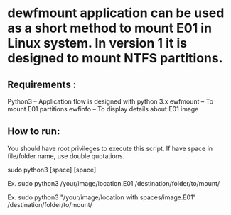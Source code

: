 # dewfmount application can be used as a short method to mount E01 in Linux system. In version 1 it is designed to mount NTFS partitions. 

Requirements : 
---------------

Python3 – Application flow is designed with python 3.x
ewfmount – To mount E01 partitions
ewfinfo – To display details about E01 image

How to run:
---------------

You should have root privileges to execute this script. If have space in file/folder name, use double quotations.

sudo python3 [space] <source E01 image file name> [space] <destination mounting location>

Ex. sudo python3 /your/image/location.E01 /destination/folder/to/mount/

Ex. sudo python3 "/your/image/location with spaces/image.E01" /destination/folder/to/mount/
